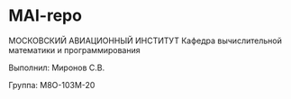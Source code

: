 # MAI-repo

МОСКОВСКИЙ АВИАЦИОННЫЙ ИНСТИТУТ
Кафедра вычислительной математики и программирования

Выполнил:      Миронов С.В.

Группа:	       М8О-103М-20
